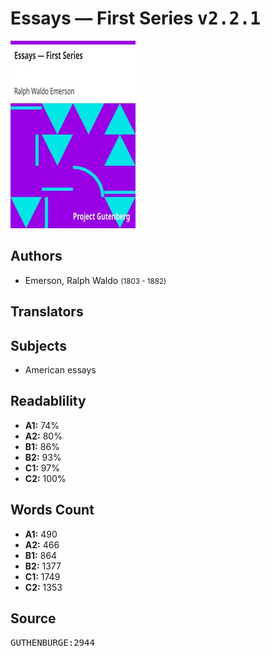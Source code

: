 # Essays — First Series <kbd>v2.2.1</kbd>

![](./cover.medium.jpg "")

## Authors


 - Emerson, Ralph Waldo <small>(1803 - 1882)</small>

## Translators



## Subjects


 - American essays

## Readablility


 - **A1:** 74%
 - **A2:** 80%
 - **B1:** 86%
 - **B2:** 93%
 - **C1:** 97%
 - **C2:** 100%

## Words Count


 - **A1:** 490
 - **A2:** 466
 - **B1:** 864
 - **B2:** 1377
 - **C1:** 1749
 - **C2:** 1353

## Source


<kbd>GUTHENBURGE:2944</kbd>
